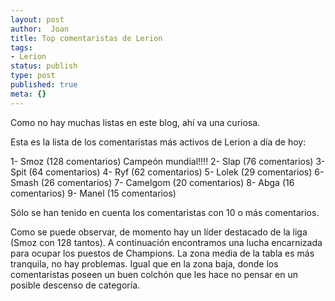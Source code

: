 ```yaml
---
layout: post
author:  Joan
title: Top comentaristas de Lerion
tags:
- Lerion
status: publish
type: post
published: true
meta: {}
---
```

Como no hay muchas listas en este blog, ahí va una curiosa.

Esta es la lista de los comentaristas más activos de Lerion a día de hoy:



1- Smoz (128 comentarios)   Campeón mundial!!!!
2- Slap (76 comentarios)
3- Spit (64 comentarios)
4- Ryf (62 comentarios)
5- Lolek (29 comentarios)
6- Smash (26 comentarios)
7- Camelgom (20 comentarios)
8- Abga (16 comentarios)
9- Manel (15 comentarios)



Sólo se han tenido en cuenta los comentaristas con 10 o más comentarios.

Como se puede observar, de momento hay un líder destacado de la liga (Smoz con 128 tantos). A continuación encontramos una lucha encarnizada para ocupar los puestos de Champions. La zona media de la tabla es más tranquila, no hay problemas. Igual que en la zona baja, donde los comentaristas poseen un buen colchón que les hace no pensar en un posible descenso de categoría.
